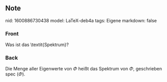 ## Note
nid: 1600886730438
model: LaTeX-deb4a
tags: Eigene
markdown: false

### Front
Was ist das \textit{Spektrum}?

### Back
Die Menge aller Eigenwerte von $\Phi$ heißt das Spektrum von $\Phi$, geschrieben spec $(\Phi)$.
